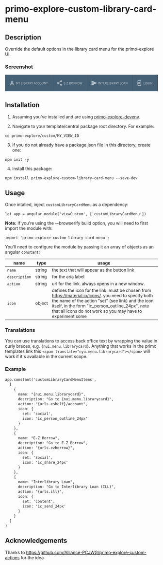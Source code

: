 # primo-explore-custom-library-card-menu

## Description

Override the default options in the library card menu for the primo-explore UI.

### Screenshot

![screenshot](screenshot.png)

## Installation

1. Assuming you've installed and are using [primo-explore-devenv](https://github.com/ExLibrisGroup/primo-explore-devenv).

2. Navigate to your template/central package root directory. For example:
```
cd primo-explore/custom/MY_VIEW_ID
```
3. If you do not already have a package.json file in this directory, create one:
```
npm init -y
```
4. Install this package:
```
npm install primo-explore-custom-library-card-menu --save-dev
```

## Usage

Once intalled, inject `customLibraryCardMenu` as a dependency:

```
let app = angular.module('viewCustom', ['customLibraryCardMenu'])
```

**Note:** If you're using the --browserify build option, you will need to first import the module with:

```
import 'primo-explore-custom-library-card-menu';
```

You'll need to configure the module by passing it an array of objects as an angular `constant`:

| name | type | usage |
|------|-------------|--------|
| `name` | string | the text that will appear as the button link |
| `description` | string | for the aria label |
| `action` | string | url for the link. always opens in a new window. |
| `icon` | object | defines the icon for the link. must be chosen from <https://material.io/icons/>. you need to specify both the name of the action "set" (see link) and the icon itself, in the form "ic_person_outline_24px". note that all icons do not work so you may have to experiment some |

### Translations

You can use translations to access back office text by wrapping the value in curly braces, e.g. `{nui.menu.librarycard}`. Anything that works in the primo templates link this `<span translate="nyu.menu.librarycard"></span>` will work if it's available in the current scope.

### Example

```
app.constant('customLibraryCardMenuItems',
  [
    {
      name: "{nui.menu.librarycard}",
      description: "Go to {nui.menu.librarycard}",
      action: "{urls.eshelf}/account",
      icon: {
        set: 'social',
        icon: 'ic_person_outline_24px'
      }
    },
    {
      name: "E-Z Borrow",
      description: "Go to E-Z Borrow",
      action: "{urls.ezborrow}",
      icon: {
        set: 'social',
        icon: 'ic_share_24px'
      }
    },
    {
      name: "Interlibrary Loan",
      description: "Go to Interlibrary Loan (ILL)",
      action: "{urls.ill}",
      icon: {
        set: 'content',
        icon: 'ic_send_24px'
      }
    }
  ]
)
```

## Acknowledgements

Thanks to https://github.com/Alliance-PCJWG/primo-explore-custom-actions
for the idea
